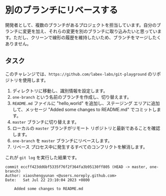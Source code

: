 # 別のブランチにリベースする

開発者として、複数のブランチがあるプロジェクトを担当しています。自分のブランチに変更を加え、それらの変更を別のブランチに取り込みたいと思っています。ただし、クリーンで線形の履歴を維持したいため、ブランチをマージしたくありません。

## タスク

このチャレンジでは、`https://github.com/labex-labs/git-playground` のリポジトリを使用します。

1. ディレクトリに移動し、識別情報を設定します。
2. `one-branch` という名前のブランチを作成し、切り替えます。
3. `README.md` ファイルに "hello,world" を追加し、ステージング エリアに追加して、メッセージ "Added some changes to README.md" でコミットします。
4. `master` ブランチに切り替えます。
5. ローカルの `master` ブランチがリモート リポジトリと最新であることを確認します。
6. `one-branch` を `master` ブランチにリベースします。
7. リベース プロセス中に発生するすべてのコンフリクトを解消します。

これが `git log` を実行した結果です。

```shell
commit eccff423dd6bf5335f76f2f364fa3b95130ff805 (HEAD -> master, one-branch)
Author: xiaoshengyunan <@users.noreply.github.com>
Date:   Sat Jul 22 23:10:04 2023 +0800

    Added some changes to README.md
```
